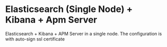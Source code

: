 # Elasticsearch (Single Node) + Kibana + Apm Server
Elasticsearch + Kibana + APM Server in a single node. 
The configuration is with auto-sign ssl certificate

